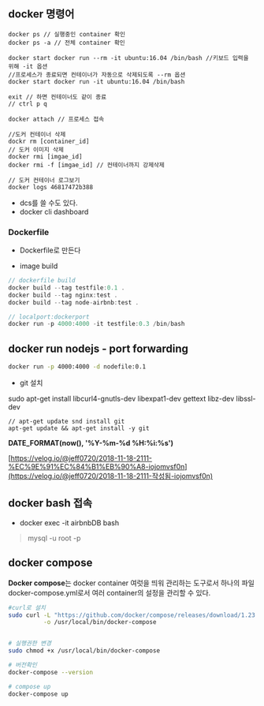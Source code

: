 ## docker 명령어

```
docker ps // 실행중인 container 확인 
docker ps -a // 전체 container 확인 

docker start docker run --rm -it ubuntu:16.04 /bin/bash //키보드 입력을 위해 -it 옵션
//프로세스가 종료되면 컨테이너가 자동으로 삭제되도록 --rm 옵션
docker start docker run -it ubuntu:16.04 /bin/bash
 
exit // 하면 컨테이너도 같이 종료
// ctrl p q
 
docker attach // 프로세스 접속
 
//도커 컨테이너 삭제
dockr rm [container_id]
// 도커 이미지 삭제 
docker rmi [imgae_id]
docker rmi -f [imgae_id] // 컨테이너까지 강제삭제 

// 도커 컨테이너 로그보기
docker logs 46817472b388
```

- dcs를 쓸 수도 있다.
- docker cli dashboard

### Dockerfile

- Dockerfile로 만든다

- image build

```javascript
// dockerfile build
docker build --tag testfile:0.1 .
docker build --tag nginx:test .
docker build --tag node-airbnb:test .

// localport:dockerport 
docker run -p 4000:4000 -it testfile:0.3 /bin/bash
```



## docker run nodejs - port forwarding

```bash
docker run -p 4000:4000 -d nodefile:0.1
```





- git 설치

sudo apt-get install libcurl4-gnutls-dev libexpat1-dev gettext libz-dev libssl-dev

```
// apt-get update snd install git
apt-get update && apt-get install -y git
```

**DATE_FORMAT(now(), '%Y-%m-%d %H:%i:%s')**







[https://velog.io/@jeff0720/2018-11-18-2111-%EC%9E%91%EC%84%B1%EB%90%A8-iojomvsf0n](https://velog.io/@jeff0720/2018-11-18-2111-작성됨-iojomvsf0n)



## docker bash 접속

-  docker exec -it airbnbDB bash

  > mysql -u root -p


## docker compose 

**Docker compose**는 docker container 여럿을 띄워 관리하는 도구로서 하나의 파일 docker-compose.yml로서 여러 container의 설정을 관리할 수 있다.


```bash
#curl로 설치 
sudo curl -L "https://github.com/docker/compose/releases/download/1.23.1/docker-compose-$(uname -s)-$(uname -m)"\
          -o /usr/local/bin/docker-compose


# 실행권한 변경
sudo chmod +x /usr/local/bin/docker-compose

# 버전확인 
docker-compose --version

# compose up 
docker-compose up
```

